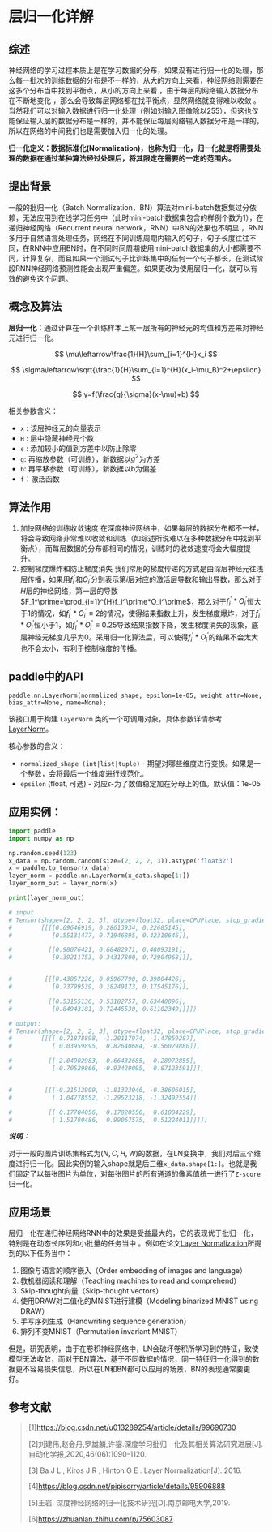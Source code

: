 # 层归一化详解

## 综述

神经网络的学习过程本质上是在学习数据的分布，如果没有进行归一化的处理，那么每一批次的训练数据的分布是不一样的，从大的方向上来看，神经网络则需要在这多个分布当中找到平衡点，从小的方向上来看 ，由于每层的网络输入数据分布在不断地变化 ，那么会导致每层网络都在找平衡点，显然网络就变得难以收敛 。当然我们可以对输入数据进行归一化处理（例如对输入图像除以255），但这也仅能保证输入层的数据分布是一样的，并不能保证每层网络输入数据分布是一样的，所以在网络的中间我们也是需要加入归一化的处理。

**归一化定义：数据标准化(Normalization)，也称为归一化，归一化就是将需要处理的数据在通过某种算法经过处理后，将其限定在需要的一定的范围内。**

## 提出背景

一般的批归一化（Batch Normalization，BN）算法对mini-batch数据集过分依赖，无法应用到在线学习任务中（此时mini-batch数据集包含的样例个数为1），在递归神经网络（Recurrent neural network，RNN）中BN的效果也不明显 ，RNN多用于自然语言处理任务，网络在不同训练周期内输入的句子，句子长度往往不同，在RNN中应用BN时，在不同时间周期使用mini-batch数据集的大小都需要不同，计算复杂，而且如果一个测试句子比训练集中的任何一个句子都长，在测试阶段RNN神经网络预测性能会出现严重偏差。如果更改为使用层归一化，就可以有效的避免这个问题。

## 概念及算法

**层归一化**：通过计算在一个训练样本上某一层所有的神经元的均值和方差来对神经元进行归一化。



$$
\mu\leftarrow\frac{1}{H}\sum_{i=1}^{H}x_i
$$

$$
\sigma\leftarrow\sqrt{\frac{1}{H}\sum_{i=1}^{H}(x_i-\mu_B)^2+\epsilon}
$$

$$
y=f(\frac{g}{\sigma}(x-\mu)+b)
$$

相关参数含义：

- `x` : 该层神经元的向量表示
- `H` : 层中隐藏神经元个数
- `ϵ` : 添加较小的值到方差中以防止除零
- `g`: 再缩放参数（可训练），新数据以$g^2$为方差
- `b`: 再平移参数（可训练），新数据以b为偏差
- `f`：激活函数

## 算法作用

1. 加快网络的训练收敛速度
   在深度神经网络中，如果每层的数据分布都不一样，将会导致网络非常难以收敛和训练（如综述所说难以在多种数据分布中找到平衡点），而每层数据的分布都相同的情况，训练时的收敛速度将会大幅度提升。
2. 控制梯度爆炸和防止梯度消失
   我们常用的梯度传递的方式是由深层神经元往浅层传播，如果用$f_{i}^\prime$和$O_i^\prime$分别表示第$i$层对应的激活层导数和输出导数，那么对于$H$层的神经网络，第一层的导数$F_1^\prime=\prod_{i=1}^{H}f_i^\prime*O_i^\prime$，那么对于$f_i^\prime*O_i^\prime$恒大于1的情况，如$f_i^\prime*O_i^\prime\equiv2$的情况，使得结果指数上升，发生梯度爆炸，对于$f_i^\prime*O_i^\prime$恒小于1，如$f_i^\prime*O_i^\prime\equiv0.25$导致结果指数下降，发生梯度消失的现象，底层神经元梯度几乎为0。采用归一化算法后，可以使得$f_i^\prime*O_i^\prime$的结果不会太大也不会太小，有利于控制梯度的传播。

## **paddle中的API**

`paddle.nn.LayerNorm(normalized_shape, epsilon=1e-05, weight_attr=None, bias_attr=None, name=None);`

该接口用于构建 `LayerNorm` 类的一个可调用对象，具体参数详情参考[LayerNorm](https://www.paddlepaddle.org.cn/documentation/docs/zh/api/paddle/nn/LayerNorm_cn.html#cn-api-nn-layernorm)。

核心参数的含义：

- `normalized_shape (int|list|tuple)` - 期望对哪些维度进行变换。如果是一个整数，会将最后一个维度进行规范化。
- `epsilon` (float, 可选) - 对应$\epsilon$-为了数值稳定加在分母上的值。默认值：1e-05

## **应用实例**：

```python
import paddle
import numpy as np

np.random.seed(123)
x_data = np.random.random(size=(2, 2, 2, 3)).astype('float32')
x = paddle.to_tensor(x_data)
layer_norm = paddle.nn.LayerNorm(x_data.shape[1:])
layer_norm_out = layer_norm(x)

print(layer_norm_out)

# input
# Tensor(shape=[2, 2, 2, 3], dtype=float32, place=CPUPlace, stop_gradient=True,
#        [[[[0.69646919, 0.28613934, 0.22685145],
#           [0.55131477, 0.71946895, 0.42310646]],

#          [[0.98076421, 0.68482971, 0.48093191],
#           [0.39211753, 0.34317800, 0.72904968]]],


#         [[[0.43857226, 0.05967790, 0.39804426],
#           [0.73799539, 0.18249173, 0.17545176]],

#          [[0.53155136, 0.53182757, 0.63440096],
#           [0.84943181, 0.72445530, 0.61102349]]]])

# output:
# Tensor(shape=[2, 2, 2, 3], dtype=float32, place=CPUPlace, stop_gradient=True,
#        [[[[ 0.71878898, -1.20117974, -1.47859287],
#           [ 0.03959895,  0.82640684, -0.56029880]],

#          [[ 2.04902983,  0.66432685, -0.28972855],
#           [-0.70529866, -0.93429095,  0.87123591]]],


#         [[[-0.21512909, -1.81323946, -0.38606915],
#           [ 1.04778552, -1.29523218, -1.32492554]],

#          [[ 0.17704056,  0.17820556,  0.61084229],
#           [ 1.51780486,  0.99067575,  0.51224011]]]])
```

***说明：***

对于一般的图片训练集格式为$(N,C,H,W)$的数据，在LN变换中，我们对后三个维度进行归一化。因此实例的输入shape就是后三维`x_data.shape[1:]`。也就是我们固定了以每张图片为单位，对每张图片的所有通道的像素值统一进行了`Z-score`归一化。

## 应用场景

层归一化在递归神经网络RNN中的效果是受益最大的，它的表现优于批归一化，特别是在动态长序列和小批量的任务当中 。例如在论文[Layer Normalization](https://xueshu.baidu.com/usercenter/paper/show?paperid=bce50fa3f4f88216264baf4ff6c26f5d&site=xueshu_se)所提到的以下任务当中：

1. 图像与语言的顺序嵌入（Order embedding of images and language）
2. 教机器阅读和理解（Teaching machines to read and comprehend）
3. Skip-thought向量（Skip-thought vectors）
4. 使用DRAW对二值化的MNIST进行建模（Modeling binarized MNIST using DRAW）
5. 手写序列生成（Handwriting sequence generation）
6. 排列不变MNIST（Permutation invariant MNIST）

但是，研究表明，由于在卷积神经网络中，LN会破坏卷积所学习到的特征，致使模型无法收敛，而对于BN算法，基于不同数据的情况，同一特征归一化得到的数据更不容易损失信息，所以在LN和BN都可以应用的场景，BN的表现通常要更好。

## 参考文献

> [1]https://blog.csdn.net/u013289254/article/details/99690730
>
> [2]刘建伟,赵会丹,罗雄麟,许鋆.深度学习批归一化及其相关算法研究进展[J].自动化学报,2020,46(06):1090-1120.
>
> [3] Ba J L ,  Kiros J R ,  Hinton G E . Layer Normalization[J].  2016.
>
> [4]https://blog.csdn.net/pipisorry/article/details/95906888
>
> [5]王岩. 深度神经网络的归一化技术研究[D].南京邮电大学,2019.
>
> [6]https://zhuanlan.zhihu.com/p/75603087
